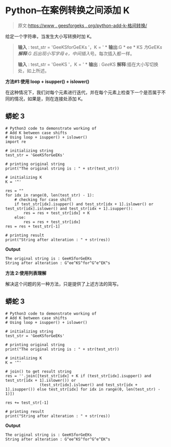 # Python–在案例转换之间添加 K

> 原文:[https://www . geesforgeks . org/python-add-k-格间转换/](https://www.geeksforgeeks.org/python-add-k-between-case-shifts/)

给定一个字符串，当发生大小写转换时加 K。

> **输入** : test_str = 'GeeKSforGeEKs '，K = ' *
> **输出**:G * ee * KS *为*G*e*EK*s
> **解释**:G 后出现小写字母 e，中间插入*号。每次插入都一样。
> 
> **输入** : test_str = 'GeeKS '，K = ' *
> **输出** : G*ee*KS
> **解释**:插在大小写切换处，如上所述。

**方法#1:使用 loop + isupper() + islower()**

在这种情况下，我们对每个元素进行迭代，并在每个元素上检查下一个是否属于不同的情况，如果是，则在连接处添加 K。

## 蟒蛇 3

```
# Python3 code to demonstrate working of
# Add K between case shifts
# Using loop + isupper() + islower()
import re

# initializing string
test_str = 'GeeKSforGeEKs'

# printing original string
print("The original string is : " + str(test_str))

# initializing K
K = '^'

res = ""
for idx in range(0, len(test_str) - 1):
    # checking for case shift
    if test_str[idx].isupper() and test_str[idx + 1].islower() or test_str[idx].islower() and test_str[idx + 1].isupper():
        res = res + test_str[idx] + K
    else:
        res = res + test_str[idx]
res = res + test_str[-1]

# printing result
print("String after alteration : " + str(res))
```

**Output**

```
The original string is : GeeKSforGeEKs
String after alteration : G^ee^KS^for^G^e^EK^s

```

**方法 2:使用列表理解**

解决这个问题的另一种方法，只是提供了上述方法的简写。

## 蟒蛇 3

```
# Python3 code to demonstrate working of
# Add K between case shifts
# Using loop + isupper() + islower()

# initializing string
test_str = 'GeeKSforGeEKs'

# printing original string
print("The original string is : " + str(test_str))

# initializing K
K = '^'

# join() to get result string
res = ''.join([test_str[idx] + K if (test_str[idx].isupper() and test_str[idx + 1].islower()) or
               (test_str[idx].islower() and test_str[idx + 1].isupper()) else test_str[idx] for idx in range(0, len(test_str) - 1)])

res += test_str[-1]

# printing result
print("String after alteration : " + str(res))
```

**Output**

```
The original string is : GeeKSforGeEKs
String after alteration : G^ee^KS^for^G^e^EK^s

```